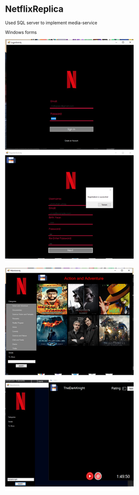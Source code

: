 # NetflixReplica
Used SQL server to implement media-service

Windows forms

<img src="images/loginPage.png" alt="Login Activity" Width="420"/> <img src="images/registerPage.png" alt="Register Activity" Width="420"/>

<img src="images/mainPage.png" alt="Main Activity" Width="420"/> <img src="images/playerPage.png" alt="Player Activity" Width="420"/>



